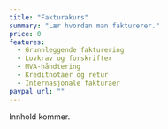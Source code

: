 ```yaml
---
title: "Fakturakurs"
summary: "Lær hvordan man fakturerer."
price: 0
features:
  - Grunnleggende fakturering
  - Lovkrav og forskrifter
  - MVA-håndtering
  - Kreditnotaer og retur
  - Internasjonale fakturaer
paypal_url: ""
---
```

Innhold kommer.
